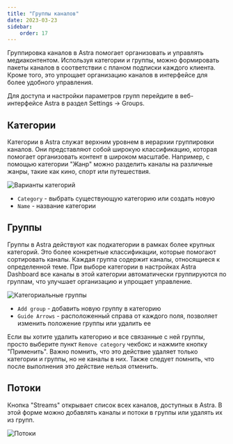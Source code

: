 ```yaml
---
title: "Группы каналов"
date: 2023-03-23
sidebar:
    order: 17
---
```


Группировка каналов в Astra помогает организовать и управлять медиаконтентом. Используя категории и группы, можно формировать пакеты каналов в соответствии с планом подписки каждого клиента. Кроме того, это упрощает организацию каналов в интерфейсе для более удобного управления.

Для доступа и настройки параметров групп перейдите в веб-интерфейсе Astra в раздел Settings -> Groups.

## Категории[](https://help.cesbo.com/astra/admin-guide/settings/channel-groups#categories)

Категории в Astra служат верхним уровнем в иерархии группировки каналов. Они представляют собой широкую классификацию, которая помогает организовать контент в широком масштабе. Например, с помощью категории "Жанр" можно разделить каналы на различные жанры, такие как кино, спорт или путешествия.

![Варианты категорий](https://cdn.cesbo.com/help/astra/admin-guide/settings/channel-groups/categories.png)

- `Category` - выбрать существующую категорию или создать новую
- `Name` - название категории

## Группы[](https://help.cesbo.com/astra/admin-guide/settings/channel-groups#groups)

Группы в Astra действуют как подкатегории в рамках более крупных категорий. Это более конкретные классификации, которые помогают сортировать каналы. Каждая группа содержит каналы, относящиеся к определенной теме. При выборе категории в настройках Astra Dashboard все каналы в этой категории автоматически группируются по группам, что улучшает организацию и упрощает управление.

![Категориальные группы](https://cdn.cesbo.com/help/astra/admin-guide/settings/channel-groups/groups.png)

- `Add group` - добавить новую группу в категорию
- `Guide Arrows` - расположенный справа от каждого поля, позволяет изменить положение группы или удалить ее

Если вы хотите удалить категорию и все связанные с ней группы, просто выберите пункт `Remove category` чекбокс и нажмите кнопку "Применить". Важно помнить, что это действие удаляет только категории и группы, но не каналы в них. Также следует помнить, что после выполнения это действие нельзя отменить.

## Потоки[](https://help.cesbo.com/astra/admin-guide/settings/channel-groups#streams)

Кнопка "Streams" открывает список всех каналов, доступных в Astra. В этой форме можно добавлять каналы и потоки в группы или удалять их из групп.

![Потоки](https://cdn.cesbo.com/help/astra/admin-guide/settings/channel-groups/streams.png)
